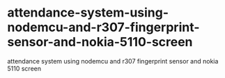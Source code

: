 # attendance-system-using-nodemcu-and-r307-fingerprint-sensor-and-nokia-5110-screen
attendance system using nodemcu and r307 fingerprint sensor and nokia 5110 screen

